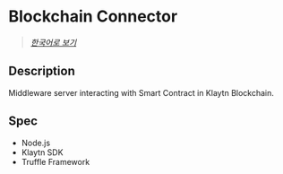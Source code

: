 # Blockchain Connector

> [*한국어로 보기*](https://github.com/angelhack-seoul-2020-specialty/blockchain-connector/blob/master/README.ko.md)

## Description
Middleware server interacting with Smart Contract in Klaytn Blockchain.

## Spec
* Node.js
* Klaytn SDK
* Truffle Framework
